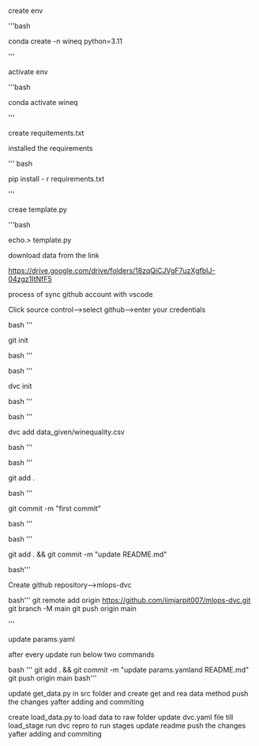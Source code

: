 create env

'''bash

conda create -n wineq python=3.11

'''

activate env

'''bash

conda activate wineq

'''

create requitements.txt

installed the requirements

''' bash

pip install - r requirements.txt

'''

creae template.py

'''bash

echo.> template.py

download data from the link

https://drive.google.com/drive/folders/18zqQiCJVgF7uzXgfbIJ-04zgz1ItNfF5

process of sync github account with vscode

Click source control-->select github-->enter your credentials

bash '''

git init

bash '''

bash '''

dvc init

bash '''

bash '''

dvc add data_given/winequality.csv

bash '''

bash '''

git add .

bash '''

git commit -m "first commit"

bash '''

bash '''

git add . && git commit -m "update README.md"

bash'''

Create github repository-->mlops-dvc

bash'''
git remote add origin https://github.com/iimjarpit007/mlops-dvc.git
git branch -M main
git push origin main

'''

update params.yaml

after every update run below two commands

bash '''
git add . && git commit -m "update params.yamland README.md" 
git push origin main
bash'''

update get_data.py in src folder and create get and rea data method
push the changes yafter adding and commiting

create load_data.py to load data to raw folder
update dvc.yaml file till load_stage
run dvc repro to run stages
update readme
push the changes yafter adding and commiting